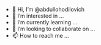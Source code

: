 - 👋 Hi, I’m @abdullohodilovich
- 👀 I’m interested in ...
- 🌱 I’m currently learning ...
- 💞️ I’m looking to collaborate on ...
- 📫 How to reach me ...

<!---
abdullohodilovich/abdullohodilovich is a ✨ special ✨ repository because its `README.md` (this file) appears on your GitHub profile.
You can click the Preview link to take a look at your changes.
--->
